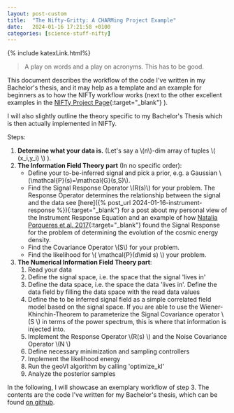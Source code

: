 ```yaml
---
layout: post-custom
title:  "The Nifty-Gritty: A CHARMing Project Example"
date:   2024-01-16 17:21:58 +0100
categories: [science-stuff-nifty]
---
```

{% include katexLink.html%}

> A play on words and a play on acronyms. This has to be good.  

This document describes the workflow of the code I've written in my Bachelor's thesis, and it may help 
as a template and an example for beginners as to how the NIFTy workflow works (next to the other excellent
examples in the [NIFTy Project Page](https://ift.pages.mpcdf.de/nifty/user/getting_started_0.html){:target="_blank"} ).

I will also slightly outline the theory specific to my Bachelor's Thesis which is 
then actually implemented in NIFTy. 

Steps:
 
1. **Determine what your data is.** (Let's say a \\(n\\)-dim array of tuples \\( (x_i,y_i) \\) ). 
2. **The Information Field Theory part** (In no specific order):
   - Define your to-be-inferred signal and pick a prior, e.g. a Gaussian \\(\mathcal{P}(s)=\mathcal{G}(s,S)\\).
   - Find the Signal Response Operator \\(R(s)\\) for your problem. The Response Operator determines the relationship between the signal and the data see [here]({% post_url 2024-01-16-instrument-response %}){:target="_blank"}  for a post about my personal view of the Instrument Response Equation and an example of how [Natalia Porqueres et al. 2017](https://arxiv.org/abs/1608.04007){:target="_blank"} found the Signal Response for the problem of determining the evolution of the cosmic energy density.
   - Find the Covariance Operator \\(S\\) for your problem. 
   - Find the likelihood for \\( \mathcal{P}(d\mid s) \\) your problem.
3. **The Numerical Information Field Theory part**:
   1. Read your data
   2. Define the signal space, i.e. the space that the signal 'lives in'
   3. Define the data space, i.e. the space the data 'lives in'. Define the data field by filling the data space with the read data values
   4. Define the to be inferred signal field as a simple correlated field model based on the signal space. If you are able to use the Wiener-Khinchin-Theorem to parameterize the Signal Covariance operator \\(S \\) in terms of the power spectrum, this is where that information is injected into.
   5. Implement the Response Operator \\(R(s) \\) and the Noise Covariance Operator \\(N \\)
   6. Define necessary minimization and sampling controllers
   7. Implement the likelihood energy 
   8. Run the geoVI algorithm by calling 'optimize_kl'
   9. Analyze the posterior samples

In the following, I will showcase an exemplary workflow of step 3. The contents are the code I've written for my
Bachelor's thesis, which can be found [on github](https://github.com/iason-saganas/CHARM2.0_final).

